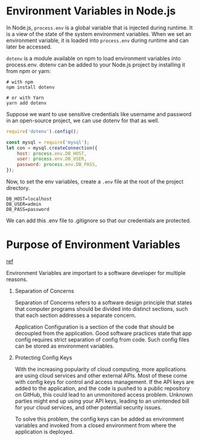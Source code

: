 # Environment Variables in Node.js

In Node.js, `process.env` is a global variable that is injected during runtime. It is a view of the state of the system environment variables. When we set an environment variable, it is loaded into `process.env` during runtime and can later be accessed.

`dotenv` is a module available on npm to load environment variables into process.env. dotenv can be added to your Node.js project by installing it from npm or yarn:

```
# with npm
npm install dotenv

# or with Yarn
yarn add dotenv
```

Suppose we want to use sensitive credentials like username and password in an open-source project, we can use dotenv for that as well.

```javascript
require('dotenv').config();

const mysql = require('mysql');
let con = mysql.createConnection({
	host: process.env.DB_HOST,
	user: process.env.DB_USER,
	password: process.env.DB_PASS,
});
```

Now, to set the env variables, create a `.env` file at the root of the project directory.

```
DB_HOST=localhost
DB_USER=admin
DB_PASS=password
```

We can add this .env file to .gitignore so that our credentials are protected.

# Purpose of Environment Variables

[ref](https://www.section.io/engineering-education/nodejs-environment-variables/)

Environment Variables are important to a software developer for multiple reasons.

1. Separation of Concerns

   Separation of Concerns refers to a software design principle that states that computer programs should be divided into distinct sections, such that each section addresses a separate concern.

   Application Configuration is a section of the code that should be decoupled from the application. Good software practices state that app config requires strict separation of config from code. Such config files can be stored as environment variables.

2. Protecting Config Keys

   With the increasing popularity of cloud computing, more applications are using cloud services and other external APIs. Most of these come with config keys for control and access management. If the API keys are added to the application, and the code is pushed to a public repository on GitHub, this could lead to an unmonitored access problem. Unknown parties might end up using your API keys, leading to an unintended bill for your cloud services, and other potential security issues.

   To solve this problem, the config keys can be added as environment variables and invoked from a closed environment from where the application is deployed.
